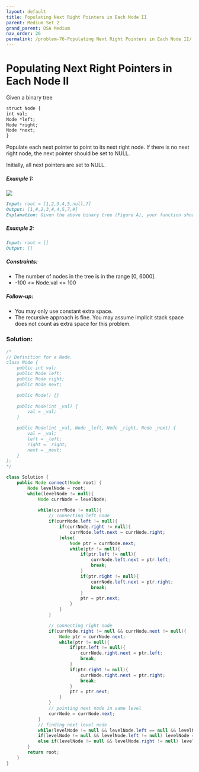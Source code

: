 ```yaml
---
layout: default
title: Populating Next Right Pointers in Each Node II
parent: Medium Set 2
grand_parent: DSA Medium
nav_order: 26
permalink: /problem-76-Populating Next Right Pointers in Each Node II/
---
```

# Populating Next Right Pointers in Each Node II

Given a binary tree

```markdown
struct Node {
int val;
Node *left;
Node *right;
Node *next;
}

```
Populate each next pointer to point to its next right node. If there is no next right node, the next pointer should be set to NULL.

Initially, all next pointers are set to NULL.

##### Example 1:
![](../../assets/images/ds/117_sample.png)
```markdown
Input: root = [1,2,3,4,5,null,7]
Output: [1,#,2,3,#,4,5,7,#]
Explanation: Given the above binary tree (Figure A), your function should populate each next pointer to point to its next right node, just like in Figure B. The serialized output is in level order as connected by the next pointers, with '#' signifying the end of each level.
```
##### Example 2:
```markdown
Input: root = []
Output: []
```
##### Constraints:
* The number of nodes in the tree is in the range [0, 6000].
* -100 <= Node.val <= 100

##### Follow-up:
* You may only use constant extra space.
* The recursive approach is fine. You may assume implicit stack space does not count as extra space for this problem.

### Solution:
```java
/*
// Definition for a Node.
class Node {
    public int val;
    public Node left;
    public Node right;
    public Node next;

    public Node() {}
    
    public Node(int _val) {
        val = _val;
    }

    public Node(int _val, Node _left, Node _right, Node _next) {
        val = _val;
        left = _left;
        right = _right;
        next = _next;
    }
};
*/

class Solution {
    public Node connect(Node root) {
        Node levelNode = root;
        while(levelNode != null){
            Node currNode = levelNode;
           
            while(currNode != null){
                // connecting left node
                if(currNode.left != null){
                    if(currNode.right != null){
                        currNode.left.next = currNode.right;
                    }else{
                        Node ptr = currNode.next;
                        while(ptr != null){
                            if(ptr.left != null){
                                currNode.left.next = ptr.left;
                                break;
                            }
                            if(ptr.right != null){
                                currNode.left.next = ptr.right;
                                break;
                            } 
                            ptr = ptr.next; 
                        }
                    }
                }

                // connecting right node
                if(currNode.right != null && currNode.next != null){
                    Node ptr = currNode.next;
                    while(ptr != null){
                        if(ptr.left != null){
                            currNode.right.next = ptr.left;
                            break;
                        }
                        if(ptr.right != null){
                            currNode.right.next = ptr.right;
                            break;
                        } 
                        ptr = ptr.next; 
                    }
                }
                // pointing next node in same level
                currNode = currNode.next;
            }
            // finding next level node
            while(levelNode != null && levelNode.left == null && levelNode.right == null) levelNode = levelNode.next;
            if(levelNode != null && levelNode.left != null) levelNode = levelNode.left;
            else if(levelNode != null && levelNode.right != null) levelNode = levelNode.right;
        }
        return root;
    }
}
```
